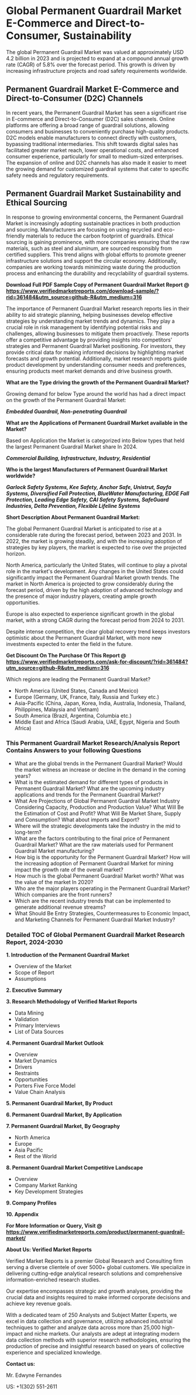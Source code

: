 <h1>Global Permanent Guardrail Market E-Commerce and Direct-to-Consumer, Sustainability</h1><p class=""><p>The global Permanent Guardrail Market was valued at approximately USD 4.2 billion in 2023 and is projected to expand at a compound annual growth rate (CAGR) of 5.8% over the forecast period. This growth is driven by increasing infrastructure projects and road safety requirements worldwide.</p><h2>Permanent Guardrail Market E-Commerce and Direct-to-Consumer (D2C) Channels</h2><p>In recent years, the Permanent Guardrail Market has seen a significant rise in E-commerce and Direct-to-Consumer (D2C) sales channels. Online platforms are offering a broad range of guardrail solutions, allowing consumers and businesses to conveniently purchase high-quality products. D2C models enable manufacturers to connect directly with customers, bypassing traditional intermediaries. This shift towards digital sales has facilitated greater market reach, lower operational costs, and enhanced consumer experience, particularly for small to medium-sized enterprises. The expansion of online and D2C channels has also made it easier to meet the growing demand for customized guardrail systems that cater to specific safety needs and regulatory requirements.</p><h2>Permanent Guardrail Market Sustainability and Ethical Sourcing</h2><p>In response to growing environmental concerns, the Permanent Guardrail Market is increasingly adopting sustainable practices in both production and sourcing. Manufacturers are focusing on using recycled and eco-friendly materials to reduce the carbon footprint of guardrails. Ethical sourcing is gaining prominence, with more companies ensuring that the raw materials, such as steel and aluminum, are sourced responsibly from certified suppliers. This trend aligns with global efforts to promote greener infrastructure solutions and support the circular economy. Additionally, companies are working towards minimizing waste during the production process and enhancing the durability and recyclability of guardrail systems.</p></p><p class=""><strong>Download Full PDF Sample Copy of Permanent Guardrail Market Report @ <a href="https://www.verifiedmarketreports.com/download-sample/?rid=361484&utm_source=github-R&utm_medium=316" target="_blank">https://www.verifiedmarketreports.com/download-sample/?rid=361484&utm_source=github-R&utm_medium=316</a></strong></p><p>The importance of&nbsp;Permanent Guardrail Market research reports lies in their ability to aid strategic planning, helping businesses develop effective strategies by understanding market trends and dynamics. They play a crucial role in risk management by identifying potential risks and challenges, allowing businesses to mitigate them proactively. These reports offer a competitive advantage by providing insights into competitors' strategies and Permanent Guardrail Market positioning. For investors, they provide critical data for making informed decisions by highlighting market forecasts and growth potential. Additionally, market research reports guide product development by understanding consumer needs and preferences, ensuring products meet market demands and drive business growth.</p><p><strong>What are the&nbsp;Type driving the growth of the Permanent Guardrail Market?</strong></p><p id="" class="">Growing demand for below Type around the world has had a direct impact on the growth of the Permanent Guardrail Market:</p><p class=""><em><strong>Embedded Guardrail, Non-penetrating Guardrail</strong></em></p><p class=""><strong>What are the&nbsp;Applications&nbsp;of Permanent Guardrail Market available in the Market?</strong></p><p id="" class="">Based on Application the Market is categorized into Below types that held the largest Permanent Guardrail Market share In 2024.</p><p class=""><em><strong>Commercial Building, Infrastructure, Industry, Residential</strong></em></p><p class=""><strong>Who is the largest Manufacturers of Permanent Guardrail Market worldwide?</strong></p><p><em><strong>Garlock Safety Systems, Kee Safety, Anchor Safe, Unistrut, Sayfa Systems, Diversified Fall Protection, BlueWater Manufacturing, EDGE Fall Protection, Leading Edge Safety, CAI Safety Systems, SafeGuard Industries, Delta Prevention, Flexible Lifeline Systems</strong></em></p><p id="" class=""><strong>Short Description About Permanent Guardrail Market:</strong></p><p>The global Permanent Guardrail Market is anticipated to rise at a considerable rate during the forecast period, between 2023 and 2031. In 2022, the market is growing steadily, and with the increasing adoption of strategies by key players, the market is expected to rise over the projected horizon.</p><p>North America, particularly the United States, will continue to play a pivotal role in the market's development. Any changes in the United States could significantly impact the Permanent Guardrail Market growth trends. The market in North America is projected to grow considerably during the forecast period, driven by the high adoption of advanced technology and the presence of major industry players, creating ample growth opportunities.</p><p>Europe is also expected to experience significant growth in the global market, with a strong CAGR during the forecast period from 2024 to 2031.</p><p>Despite intense competition, the clear global recovery trend keeps investors optimistic about the Permanent Guardrail Market, with more new investments expected to enter the field in the future.</p><p id="" class=""><strong>Get Discount On The Purchase Of This Report @ <a href="https://www.verifiedmarketreports.com/ask-for-discount/?rid=361484?utm_source=github-R&utm_medium=316" target="_blank">https://www.verifiedmarketreports.com/ask-for-discount/?rid=361484?utm_source=github-R&utm_medium=316</a></strong></p><p class="">Which regions are leading the Permanent Guardrail Market?</p><ul><li>North America (United States, Canada and Mexico)</li><li>Europe (Germany, UK, France, Italy, Russia and Turkey etc.)</li><li>Asia-Pacific (China, Japan, Korea, India, Australia, Indonesia, Thailand, Philippines, Malaysia and Vietnam)</li><li>South America (Brazil, Argentina, Columbia etc.)</li><li>Middle East and Africa (Saudi Arabia, UAE, Egypt, Nigeria and South Africa)</li></ul><h3 id="" class="">This Permanent Guardrail Market Research/Analysis Report Contains Answers to your following Questions</h3><ul><li>What are the global trends in the Permanent Guardrail Market? Would the market witness an increase or decline in the demand in the coming years?</li><li>What is the estimated demand for different types of products in Permanent Guardrail Market? What are the upcoming industry applications and trends for the Permanent Guardrail Market?</li><li>What Are Projections of Global Permanent Guardrail Market Industry Considering Capacity, Production and Production Value? What Will Be the Estimation of Cost and Profit? What Will Be Market Share, Supply and Consumption? What about imports and Export?</li><li>Where will the strategic developments take the industry in the mid to long-term?</li><li>What are the factors contributing to the final price of Permanent Guardrail Market? What are the raw materials used for Permanent Guardrail Market manufacturing?</li><li>How big is the opportunity for the Permanent Guardrail Market? How will the increasing adoption of Permanent Guardrail Market for mining impact the growth rate of the overall market?</li><li>How much is the global Permanent Guardrail Market worth? What was the value of the market In 2020?</li><li>Who are the major players operating in the Permanent Guardrail Market? Which companies are the front runners?</li><li>Which are the recent industry trends that can be implemented to generate additional revenue streams?</li><li>What Should Be Entry Strategies, Countermeasures to Economic Impact, and Marketing Channels for Permanent Guardrail Market Industry?</li></ul><h3 id="" class="">Detailed TOC of Global Permanent Guardrail Market Research Report, 2024-2030</h3><p id="" class=""><strong>1. Introduction of the Permanent Guardrail Market</strong></p><ul><li>Overview of the Market</li><li>Scope of Report</li><li>Assumptions</li></ul><p id="" class=""><strong>2. Executive Summary</strong></p><p id="" class=""><strong>3. Research Methodology of Verified Market Reports</strong></p><ul><li>Data Mining</li><li>Validation</li><li>Primary Interviews</li><li>List of Data Sources</li></ul><p id="" class=""><strong>4. Permanent Guardrail Market Outlook</strong></p><ul><li>Overview</li><li>Market Dynamics</li><li>Drivers</li><li>Restraints</li><li>Opportunities</li><li>Porters Five Force Model</li><li>Value Chain Analysis</li></ul><p id="" class=""><strong>5. Permanent Guardrail Market, By Product</strong></p><p id="" class=""><strong>6. Permanent Guardrail Market, By Application</strong></p><p id="" class=""><strong>7. Permanent Guardrail Market, By Geography</strong></p><ul><li>North America</li><li>Europe</li><li>Asia Pacific</li><li>Rest of the World</li></ul><p id="" class=""><strong>8. Permanent Guardrail Market Competitive Landscape</strong></p><ul><li>Overview</li><li>Company Market Ranking</li><li>Key Development Strategies</li></ul><p id="" class=""><strong>9. Company Profiles</strong></p><p id="" class=""><strong>10. Appendix</strong></p><p id="" class=""><strong>For More Information or Query, Visit @ <a href="https://www.verifiedmarketreports.com/product/permanent-guardrail-market/" target="_blank">https://www.verifiedmarketreports.com/product/permanent-guardrail-market/</a></strong></p><p id="" class=""><strong>About Us: Verified Market Reports</strong></p><p id="" class="">Verified Market Reports is a premier Global Research and Consulting firm serving a diverse clientele of over 5000+ global customers. We specialize in delivering cutting-edge analytical research solutions and comprehensive information-enriched research studies.</p><p id="" class="">Our expertise encompasses strategic and growth analyses, providing the crucial data and insights required to make informed corporate decisions and achieve key revenue goals.</p><p id="" class="">With a dedicated team of 250 Analysts and Subject Matter Experts, we excel in data collection and governance, utilizing advanced industrial techniques to gather and analyze data across more than 25,000 high-impact and niche markets. Our analysts are adept at integrating modern data collection methods with superior research methodologies, ensuring the production of precise and insightful research based on years of collective experience and specialized knowledge.</p><p id="" class=""><strong>Contact us:</strong></p><p id="" class="">Mr. Edwyne Fernandes</p><p id="" class="">US: +1(302) 551-2611</p>